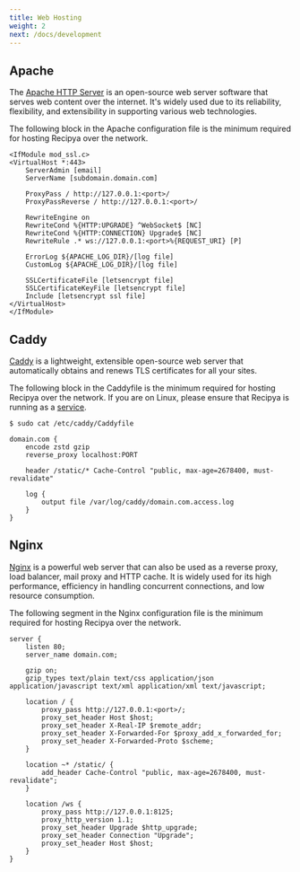```yaml
---
title: Web Hosting
weight: 2
next: /docs/development
---
```


## Apache

The [Apache HTTP Server](https://httpd.apache.org) is an open-source web server software that serves web content 
over the internet. It's widely used due to its reliability, flexibility, and extensibility in supporting various 
web technologies.

The following block in the Apache configuration file is the minimum required for hosting Recipya over the network.

```text
<IfModule mod_ssl.c>
<VirtualHost *:443>
    ServerAdmin [email]
    ServerName [subdomain.domain.com]

    ProxyPass / http://127.0.0.1:<port>/
    ProxyPassReverse / http://127.0.0.1:<port>/

    RewriteEngine on
    RewriteCond %{HTTP:UPGRADE} ^WebSocket$ [NC]
    RewriteCond %{HTTP:CONNECTION} Upgrade$ [NC]
    RewriteRule .* ws://127.0.0.1:<port>%{REQUEST_URI} [P]

    ErrorLog ${APACHE_LOG_DIR}/[log file]
    CustomLog ${APACHE_LOG_DIR}/[log file]

    SSLCertificateFile [letsencrypt file]
    SSLCertificateKeyFile [letsencrypt file]
    Include [letsencrypt ssl file]
</VirtualHost>
</IfModule>
```

## Caddy

[Caddy](https://caddyserver.com/) is a lightweight, extensible open-source web server that
automatically obtains and renews TLS certificates for all your sites.

The following block in the Caddyfile is the minimum required for hosting Recipya over the network.
If you are on Linux, please ensure that Recipya is running as a [service](/docs/deployment/local-network/#linux).

```text
$ sudo cat /etc/caddy/Caddyfile

domain.com {
	encode zstd gzip
	reverse_proxy localhost:PORT

	header /static/* Cache-Control "public, max-age=2678400, must-revalidate"

	log {
		output file /var/log/caddy/domain.com.access.log
	}
}
```

## Nginx

[Nginx](https://en.wikipedia.org/wiki/Nginx) is a powerful web server that can also be used as a reverse proxy, load balancer, mail proxy and HTTP cache.
It is widely used for its high performance, efficiency in handling concurrent connections, and low resource consumption.

The following segment in the Nginx configuration file is the minimum required for hosting Recipya over the network.

```text
server {   
    listen 80;
    server_name domain.com;

    gzip on;
    gzip_types text/plain text/css application/json application/javascript text/xml application/xml text/javascript;
     
    location / {
        proxy_pass http://127.0.0.1:<port>/;
        proxy_set_header Host $host;
        proxy_set_header X-Real-IP $remote_addr;
        proxy_set_header X-Forwarded-For $proxy_add_x_forwarded_for;
        proxy_set_header X-Forwarded-Proto $scheme;
    }
    
    location ~* /static/ {
        add_header Cache-Control "public, max-age=2678400, must-revalidate";
    }
    
    location /ws {
        proxy_pass http://127.0.0.1:8125;
        proxy_http_version 1.1;
        proxy_set_header Upgrade $http_upgrade;
        proxy_set_header Connection "Upgrade";
        proxy_set_header Host $host;
    }
}
```
